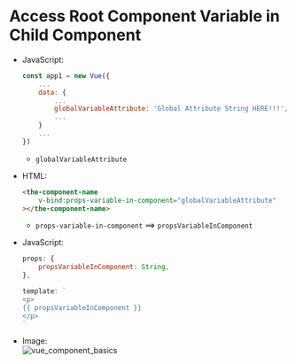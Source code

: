 # Access Root Component Variable in Child Component

* JavaScript:

    ```javascript
    const app1 = new Vue({
        ...
        data: {
            ...
            globalVariableAttribute: 'Global Attribute String HERE!!!',
            ...
        }
        ...
    })
    ```

  * `globalVariableAttribute`
* HTML:

    ```html
    <the-component-name
        v-bind:props-variable-in-component="globalVariableAttribute"
    ></the-component-name>
    ```

  * `props-variable-in-component` ==> `propsVariableInComponent`
* JavaScript:

    ```javascript
    props: {
        propsVariableInComponent: String,
    },
    ```

    ```javascript
    template: `
    <p>
    {{ propsVariableInComponent }}
    </p>
    `
    ```

* Image:  
![vue_component_basics](https://user-images.githubusercontent.com/47562501/202300640-b7fa4f91-dcd7-473b-b87a-a4360313d2ed.png)
